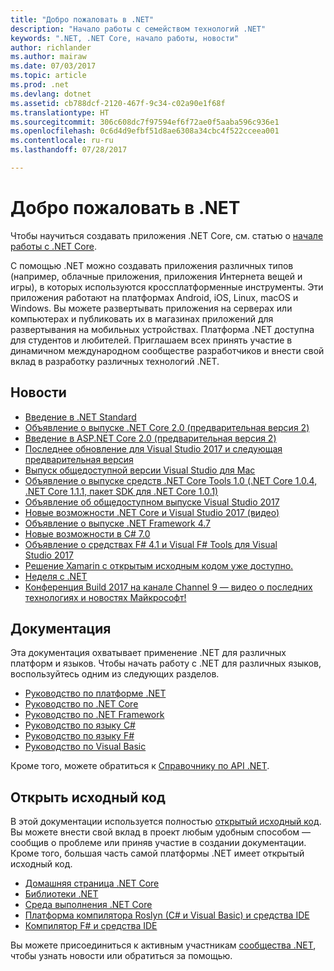 ```yaml
---
title: "Добро пожаловать в .NET"
description: "Начало работы с семейством технологий .NET"
keywords: ".NET, .NET Core, начало работы, новости"
author: richlander
ms.author: mairaw
ms.date: 07/03/2017
ms.topic: article
ms.prod: .net
ms.devlang: dotnet
ms.assetid: cb788dcf-2120-467f-9c34-c02a90e1f68f
ms.translationtype: HT
ms.sourcegitcommit: 306c608dc7f97594ef6f72ae0f5aaba596c936e1
ms.openlocfilehash: 0c6d4d9efbf51d8ae6308a34cbc4f522cceea001
ms.contentlocale: ru-ru
ms.lasthandoff: 07/28/2017

---
```


# <a name="welcome-to-net"></a>Добро пожаловать в .NET

Чтобы научиться создавать приложения .NET Core, см. статью о [начале работы с .NET Core](core/get-started.md).

С помощью .NET можно создавать приложения различных типов (например, облачные приложения, приложения Интернета вещей и игры), в которых используются кроссплатформенные инструменты. Эти приложения работают на платформах Android, iOS, Linux, macOS и Windows. Вы можете развертывать приложения на серверах или компьютерах и публиковать их в магазинах приложений для развертывания на мобильных устройствах. Платформа .NET доступна для студентов и любителей. Приглашаем всех принять участие в динамичном международном сообществе разработчиков и внести свой вклад в разработку различных технологий .NET.

## <a name="news"></a>Новости

- [Введение в .NET Standard](https://blogs.msdn.microsoft.com/dotnet/2016/09/26/introducing-net-standard/)
- [Объявление о выпуске .NET Core 2.0 (предварительная версия 2)](https://blogs.msdn.microsoft.com/dotnet/2017/06/28/announcing-net-core-2-0-preview-2/)
- [Введение в ASP.NET Core 2.0 (предварительная версия 2)](https://blogs.msdn.microsoft.com/webdev/2017/06/28/introducing-asp-net-core-2-0-preview-2/)
- [Последнее обновление для Visual Studio 2017 и следующая предварительная версия](https://blogs.msdn.microsoft.com/visualstudio/2017/05/10/update-to-visual-studio-2017-and-next-preview/)
- [Выпуск общедоступной версии Visual Studio для Mac](https://blogs.msdn.microsoft.com/visualstudio/2017/05/10/visual-studio-for-mac-now-generally-available/)
- [Объявление о выпуске средств .NET Core Tools 1.0 (.NET Core 1.0.4, .NET Core 1.1.1, пакет SDK для .NET Core 1.0.1)](https://blogs.msdn.microsoft.com/dotnet/2017/03/07/announcing-net-core-tools-1-0/)
- [Объявление об общедоступном выпуске Visual Studio 2017](https://blogs.msdn.microsoft.com/visualstudio/2017/03/07/announcing-visual-studio-2017-general-availability-and-more/)
- [Новые возможности .NET Core и Visual Studio 2017 (видео)](https://channel9.msdn.com/events/Visual-Studio/Visual-Studio-2017-Launch/T108)
- [Объявление о выпуске .NET Framework 4.7](https://blogs.msdn.microsoft.com/dotnet/2017/04/05/announcing-the-net-framework-4-7/)
- [Новые возможности в C# 7.0](https://blogs.msdn.microsoft.com/dotnet/2017/03/09/new-features-in-c-7-0/)
- [Объявление о средствах F# 4.1 и Visual F# Tools для Visual Studio 2017](https://blogs.msdn.microsoft.com/dotnet/2017/03/07/announcing-f-4-1-and-the-visual-f-tools-for-visual-studio-2017-2/)
- [Решение Xamarin с открытым исходным кодом уже доступно.](https://blog.xamarin.com/live-from-evolve-open-source-xamarin-ready-for-you/)
- [Неделя с .NET](https://blogs.msdn.microsoft.com/dotnet/tag/week-in-net/)
- [Конференция Build 2017 на канале Channel 9 — видео о последних технологиях и новостях Майкрософт!](https://channel9.msdn.com/?wt.mc_id=build_hp#programGuide)

## <a name="documentation"></a>Документация

Эта документация охватывает применение .NET для различных платформ и языков.  Чтобы начать работу с .NET для различных языков, воспользуйтесь одним из следующих разделов.

- [Руководство по платформе .NET](standard/index.md)
- [Руководство по .NET Core](core/index.md)
- [Руководство по .NET Framework](framework/index.md)
- [Руководство по языку C#](csharp/index.md)
- [Руководство по языку F#](fsharp/index.md)
- [Руководство по Visual Basic](visual-basic/index.md)

Кроме того, можете обратиться к [Справочнику по API .NET](/dotnet/api).

## <a name="open-source"></a>Открыть исходный код

В этой документации используется полностью [открытый исходный код](https://github.com/dotnet/docs).  Вы можете внести свой вклад в проект любым удобным способом — сообщив о проблеме или приняв участие в создании документации.  Кроме того, большая часть самой платформы .NET имеет открытый исходный код.

- [Домашняя страница .NET Core](https://github.com/dotnet/core)
- [Библиотеки .NET](https://github.com/dotnet/corefx)
- [Среда выполнения .NET Core](https://github.com/dotnet/coreclr)
- [Платформа компилятора Roslyn (C# и Visual Basic) и средства IDE](https://github.com/dotnet/roslyn)
- [Компилятор F# и средства IDE](https://github.com/microsoft/visualfsharp)

Вы можете присоединиться к активным участникам [сообщества .NET](https://www.microsoft.com/net/community), чтобы узнать новости или обратиться за помощью.

